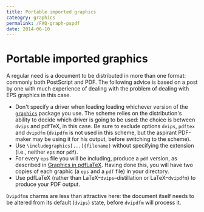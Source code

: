 ```yaml
---
title: Portable imported graphics
cateogry: graphics
permalink: /FAQ-graph-pspdf
date: 2014-06-10
---
```


# Portable imported graphics

A regular need is a document to be distributed in more than
one format: commonly both PostScript and PDF.  The
following advice is based on a post by one with much experience of
dealing with the problem of dealing with EPS graphics in this
case.
  

-  Don't specify a driver when loading loading whichever version of
    the [`graphics`](https://ctan.org/pkg/graphics) package you use.  The scheme relies on the
    distribution's ability to decide which driver is going to be used:
    the choice is between `dvips` and pdfTeX, in this case.
    Be sure to exclude options `dvips`, `pdftex` and
    `dvipdfm` (`dvipdfm` is not used in this scheme,
    but the aspirant PDF-maker may be using it for his output,
    before switching to the scheme).
-  Use `\includegraphics[...]{filename}` without
    specifying the extension (i.e., neither `eps` nor
    `pdf`).
-  For every `eps` file you will be including, produce a
    `pdf` version, as described in 
    [Graphics in pdfLaTeX](FAQ-pdftexgraphics.md).  Having
    done this, you will have two copies of each graphic (a `eps`
    and a `pdf` file) in your directory.
-  Use pdfLaTeX (rather than
    LaTeX&ndash;`dvips`&ndash;distillation or
    LaTeX&ndash;`dvipdfm`) to produce your PDF output.

`Dvipdfm`s charms are less than attractive here: the
document itself needs to be altered from its default
(`dvips`) state, before `dvipdfm` will process it.

